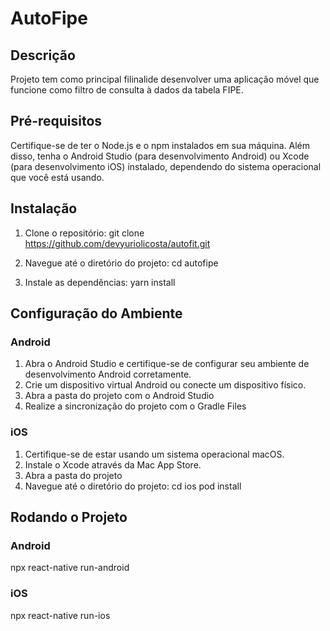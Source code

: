 # AutoFipe

## Descrição

Projeto tem como principal filinalide desenvolver uma aplicação móvel que funcione como filtro de consulta à dados da tabela FIPE.

## Pré-requisitos

Certifique-se de ter o Node.js e o npm instalados em sua máquina. Além disso, tenha o Android Studio (para desenvolvimento Android) ou Xcode (para desenvolvimento iOS) instalado, dependendo do sistema operacional que você está usando.

## Instalação

1. Clone o repositório:
    git clone https://github.com/devyuriolicosta/autofit.git

2. Navegue até o diretório do projeto:
    cd autofipe

3. Instale as dependências:
   yarn install

## Configuração do Ambiente

### Android
1. Abra o Android Studio e certifique-se de configurar seu ambiente de desenvolvimento Android corretamente.
2. Crie um dispositivo virtual Android ou conecte um dispositivo físico.
3. Abra a pasta do projeto com o Android Studio
4. Realize a sincronização do projeto com o Gradle Files

### iOS
1. Certifique-se de estar usando um sistema operacional macOS.
2. Instale o Xcode através da Mac App Store.
3. Abra a pasta do projeto
4. Navegue até o diretório do projeto:
   cd ios
   pod install

## Rodando o Projeto

### Android
npx react-native run-android

### iOS
npx react-native run-ios